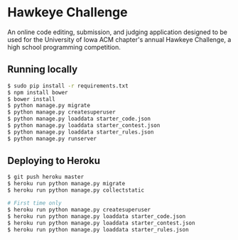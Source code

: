# Hawkeye Challenge

An online code editing, submission, and judging application designed to be used for the University of Iowa ACM chapter's
annual Hawkeye Challenge, a high school programming competition.

## Running locally
```sh
$ sudo pip install -r requirements.txt
$ npm install bower
$ bower install
$ python manage.py migrate
$ python manage.py createsuperuser
$ python manage.py loaddata starter_code.json
$ python manage.py loaddata starter_contest.json
$ python manage.py loaddata starter_rules.json
$ python manage.py runserver
```

## Deploying to Heroku
```sh
$ git push heroku master
$ heroku run python manage.py migrate
$ heroku run python manage.py collectstatic

# First time only
$ heroku run python manage.py createsuperuser
$ heroku run python manage.py loaddata starter_code.json
$ heroku run python manage.py loaddata starter_contest.json
$ heroku run python manage.py loaddata starter_rules.json
```

